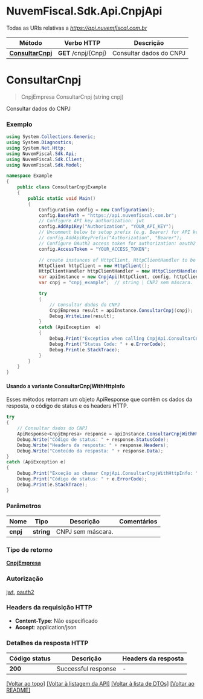 # NuvemFiscal.Sdk.Api.CnpjApi

Todas as URIs relativas a *https://api.nuvemfiscal.com.br*

| Método | Verbo HTTP | Descrição |
|--------|--------------|-------------|
| [**ConsultarCnpj**](CnpjApi.md#consultarcnpj) | **GET** /cnpj/{Cnpj} | Consultar dados do CNPJ |

<a name="consultarcnpj"></a>
# **ConsultarCnpj**
> CnpjEmpresa ConsultarCnpj (string cnpj)

Consultar dados do CNPJ

### Exemplo
```csharp
using System.Collections.Generic;
using System.Diagnostics;
using System.Net.Http;
using NuvemFiscal.Sdk.Api;
using NuvemFiscal.Sdk.Client;
using NuvemFiscal.Sdk.Model;

namespace Example
{
    public class ConsultarCnpjExample
    {
        public static void Main()
        {
            Configuration config = new Configuration();
            config.BasePath = "https://api.nuvemfiscal.com.br";
            // Configure API key authorization: jwt
            config.AddApiKey("Authorization", "YOUR_API_KEY");
            // Uncomment below to setup prefix (e.g. Bearer) for API key, if needed
            // config.AddApiKeyPrefix("Authorization", "Bearer");
            // Configure OAuth2 access token for authorization: oauth2
            config.AccessToken = "YOUR_ACCESS_TOKEN";

            // create instances of HttpClient, HttpClientHandler to be reused later with different Api classes
            HttpClient httpClient = new HttpClient();
            HttpClientHandler httpClientHandler = new HttpClientHandler();
            var apiInstance = new CnpjApi(httpClient, config, httpClientHandler);
            var cnpj = "cnpj_example";  // string | CNPJ sem máscara.

            try
            {
                // Consultar dados do CNPJ
                CnpjEmpresa result = apiInstance.ConsultarCnpj(cnpj);
                Debug.WriteLine(result);
            }
            catch (ApiException  e)
            {
                Debug.Print("Exception when calling CnpjApi.ConsultarCnpj: " + e.Message);
                Debug.Print("Status Code: " + e.ErrorCode);
                Debug.Print(e.StackTrace);
            }
        }
    }
}
```

#### Usando a variante ConsultarCnpjWithHttpInfo
Esses métodos retornam um objeto ApiResponse que contêm os dados da resposta, o código de status e os headers HTTP.

```csharp
try
{
    // Consultar dados do CNPJ
    ApiResponse<CnpjEmpresa> response = apiInstance.ConsultarCnpjWithHttpInfo(cnpj);
    Debug.Write("Código de status: " + response.StatusCode);
    Debug.Write("Headers da resposta: " + response.Headers);
    Debug.Write("Conteúdo da resposta: " + response.Data);
}
catch (ApiException e)
{
    Debug.Print("Exceção ao chamar CnpjApi.ConsultarCnpjWithHttpInfo: " + e.Message);
    Debug.Print("Código de status: " + e.ErrorCode);
    Debug.Print(e.StackTrace);
}
```

### Parâmetros

| Nome | Tipo | Descrição | Comentários |
|------|------|-------------|-------|
| **cnpj** | **string** | CNPJ sem máscara. |  |

### Tipo de retorno

[**CnpjEmpresa**](CnpjEmpresa.md)

### Autorização

[jwt](../README.md#jwt), [oauth2](../README.md#oauth2)

### Headers da requisição HTTP

 - **Content-Type**: Não especificado
 - **Accept**: application/json


### Detalhes da resposta HTTP
| Código status | Descrição | Headers da resposta |
|-------------|-------------|------------------|
| **200** | Successful response |  -  |

[[Voltar ao topo]](#) [[Voltar à listagem da API]](../README.md#documentation-for-api-endpoints) [[Voltar à lista de DTOs]](../README.md#documentation-for-models) [[Voltar ao README]](../README.md)

